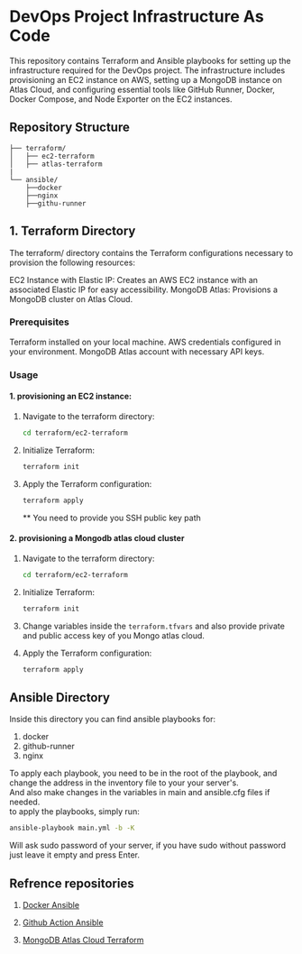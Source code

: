 # DevOps Project Infrastructure As Code 

This repository contains Terraform and Ansible playbooks for setting up the infrastructure required for the DevOps project. The infrastructure includes provisioning an EC2 instance on AWS, setting up a MongoDB instance on Atlas Cloud, and configuring essential tools like GitHub Runner, Docker, Docker Compose, and Node Exporter on the EC2 instances.

## Repository Structure
```
├── terraform/
│   ├── ec2-terraform
│   ├── atlas-terraform
|
└── ansible/
    ├──docker
    ├──nginx
    ├──githu-runner
```


## 1. Terraform Directory
The terraform/ directory contains the Terraform configurations necessary to provision the following resources:

EC2 Instance with Elastic IP: Creates an AWS EC2 instance with an associated Elastic IP for easy accessibility.
MongoDB Atlas: Provisions a MongoDB cluster on Atlas Cloud.
### Prerequisites
Terraform installed on your local machine.
AWS credentials configured in your environment.
MongoDB Atlas account with necessary API keys.

### Usage
#### 1. provisioning an EC2 instance:
1. Navigate to the terraform directory:
    ```bash
    cd terraform/ec2-terraform
    ```
2. Initialize Terraform:
    ```bash
    terraform init
    ```
3. Apply the Terraform configuration:
    ```bash
    terraform apply
    ```
    ** You need to provide you SSH public key path 

#### 2. provisioning a Mongodb atlas cloud cluster
1. Navigate to the terraform directory:
    ```bash
    cd terraform/ec2-terraform
    ```
2. Initialize Terraform:
    ```bash
    terraform init
    ```
3. Change variables inside the `terraform.tfvars` and also provide private and public access key of you Mongo atlas cloud.

4. Apply the Terraform configuration:
    ```bash
    terraform apply
    ```

## Ansible Directory
Inside this directory you can find ansible playbooks for: 
1. docker 
2. github-runner
3. nginx

To apply each playbook, you need to be in the root of the playbook, and change the address in the inventory file to your your server's.\
And also make changes in the variables in main and ansible.cfg files if needed.\
to apply the playbooks, simply run: 
```bash
ansible-playbook main.yml -b -K
```
Will ask sudo password of your server, if you have sudo without password just leave it empty and press Enter.  

## Refrence repositories
1. [Docker Ansible](https://github.com/nickjj/ansible-docker)

2. [Github Action Ansible](https://github.com/MonolithProjects/ansible-github_actions_runner)

3. [MongoDB Atlas Cloud Terraform](https://github.com/mongodb/terraform-provider-mongodbatlas/tree/master/examples/starter)